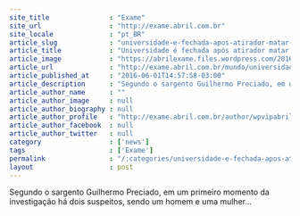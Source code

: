 ```yaml
---
site_title               : "Exame"
site_url                 : "http://exame.abril.com.br"
site_locale              : "pt_BR"
article_slug             : "universidade-e-fechada-apos-atirador-matar-2-pessoas"
article_title            : "Universidade é fechada após atirador matar 2 pessoas"
article_image            : "https://abrilexame.files.wordpress.com/2016/09/size_960_16_9_universidade_da_california1.jpg?quality=70&strip=all&w=960"
article_url              : "http://exame.abril.com.br/mundo/universidade-e-fechada-apos-atirador-matar-2-pessoas/"
article_published_at     : "2016-06-01T14:57:58-03:00"
article_description      : "Segundo o sargento Guilhermo Preciado, em um primeiro momento da investigação há dois suspeitos, sendo um homem e uma mulher..."
article_author_name      : ""
article_author_image     : null
article_author_biography : null
article_author_profile   : "http://exame.abril.com.br/author/wpvipabril/"
article_author_facebook  : null
article_author_twitter   : null
category                 : ['news']
tags                     : ['Exame']
permalink                : "/:categories/universidade-e-fechada-apos-atirador-matar-2-pessoas/"
layout                   : post
---
```


Segundo o sargento Guilhermo Preciado, em um primeiro momento da investigação há dois suspeitos, sendo um homem e uma mulher...
